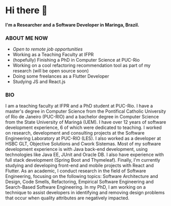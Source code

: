 # Hi there 👋

#### I'm a Researcher and a Software Developer in Maringa, Brazil.

### ABOUT ME NOW

- *Open to remote job opportunities*
- Working as a Teaching Faculty at IFPR
- (hopefully) Finishing a PhD in Computer Science at PUC-Rio
- Working on a cool refactoring recommendation tool as part of my research (will be open source soon)
- Doing some freelances as a Flutter Developer
- Studying JS and React.js

### BIO

I am a teaching faculty at IFPR and a PhD student at PUC-Rio. I have a master's degree in Computer Science from the Pontifical Catholic University of Rio de Janeiro (PUC-RIO) and a bachelor degree in Computer Science from the State University of Maringá (UEM). I have over 12 years of software development experience, 6 of which were dedicated to teaching. I worked on research, development and consulting projects at the Software Engineering Laboratory at PUC-RIO (LES). I also worked as a developer at HSBC GLT, Objective Solutions and Cwork Sistemas. Most of my software development experience is with Java back-end development, using technologies like Java EE, JUnit and Oracle DB. I also have experience with full stack development (Spring Boot and Thymeleaf). Finally, I'm currently studying and developing front-end and mobile projects with React and Flutter. As an academic, I conduct research in the field of Software Engineering, focusing on the following topics: Software Architecture and Design, Code Smells, Refactoring, Empirical Software Engineering and Search-Based Software Engineering. In my PhD, I am working on a technique to assist developers in identifying and removing design problems that occur when quality attributes are negatively impacted.
